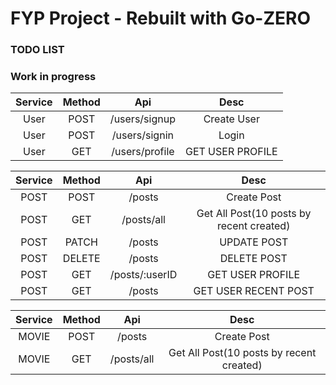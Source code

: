 # FYP Project - Rebuilt with Go-ZERO

### TODO LIST


### Work in progress
| Service | Method |      Api       |       Desc       |
|:-------:|:------:|:--------------:|:----------------:|
|  User   |  POST  | /users/signup  |   Create User    |
|  User   |  POST  | /users/signin  |      Login       |
|  User   |  GET   | /users/profile | GET USER PROFILE |

| Service | Method |      Api       |                   Desc                   |
|:-------:|:------:|:--------------:|:----------------------------------------:|
|  POST   |  POST  |     /posts     |               Create Post                |
|  POST   |  GET   |   /posts/all   | Get All Post(10 posts by recent created) |
|  POST   | PATCH  |     /posts     |               UPDATE POST                |
|  POST   | DELETE |     /posts     |               DELETE POST                |
|  POST   |  GET   | /posts/:userID |             GET USER PROFILE             |
|  POST   |  GET   |     /posts     |           GET USER RECENT POST           |

| Service | Method |    Api     |                   Desc                   |
|:-------:|:------:|:----------:|:----------------------------------------:|
|  MOVIE  |  POST  |   /posts   |               Create Post                |
|  MOVIE  |  GET   | /posts/all | Get All Post(10 posts by recent created) |


